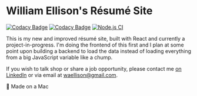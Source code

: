 # William Ellison's Résumé Site

[![Codacy Badge](https://app.codacy.com/project/badge/Grade/4a37cb841e9c4f93bfc3cc42de4df389)](https://www.codacy.com/gh/route38/waellison.io/dashboard?utm_source=github.com&amp;utm_medium=referral&amp;utm_content=route38/waellison.io&amp;utm_campaign=Badge_Grade)
[![Codacy Badge](https://app.codacy.com/project/badge/Coverage/4a37cb841e9c4f93bfc3cc42de4df389)](https://www.codacy.com/gh/route38/waellison.io/dashboard?utm_source=github.com&utm_medium=referral&utm_content=route38/waellison.io&utm_campaign=Badge_Coverage)
[![Node.js CI](https://github.com/waellison/react-resume/actions/workflows/node.js.yml/badge.svg)](https://github.com/waellison/react-resume/actions/workflows/node.js.yml)

This is my new and improved résumé site, built with React and currently a project-in-progress.  I'm doing the frontend of this first and I plan at some point upon building a backend to load the data instead of loading everything from a big JavaScript variable like a chump.

If you wish to talk shop or share a job opportunity, please contact me [on LinkedIn](//linkedin.com/in/tnwae) or via email at <waellison@gmail.com>.

 Made on a Mac
